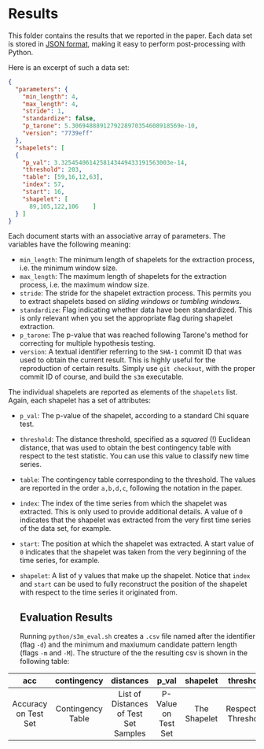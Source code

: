 # Results

This folder contains the results that we reported in the paper. Each
data set is stored in [JSON format](https://www.json.org), making it 
easy to perform post-processing with Python.

Here is an excerpt of such a data set:

```json
{
  "parameters": {
    "min_length": 4,
    "max_length": 4,
    "stride": 1,
    "standardize": false,
    "p_tarone": 5.3069488891279228970354608918569e-10,
    "version": "7739eff"
  },
  "shapelets": [
  {
    "p_val": 3.3254540614258143449433191563003e-14,
    "threshold": 203,
    "table": [59,16,12,63],
    "index": 57,
    "start": 16,
    "shapelet": [
      89,105,122,106    ]
  } ]
}
```

Each document starts with an associative array of parameters. The
variables have the following meaning:

* `min_length`: The minimum length of shapelets for the extraction
  process, i.e. the minimum window size.
* `max_length`: The maximum length of shapelets for the extraction
  process, i.e. the maximum window size.
* `stride`: The stride for the shapelet extraction process. This permits
  you to extract shapelets based on *sliding windows* or *tumbling
  windows*.
* `standardize`: Flag indicating whether data have been standardized.
  This is only relevant when you set the appropriate flag during
  shapelet extraction.
* `p_tarone`: The p-value that was reached following Tarone's method for
  correcting for multiple hypothesis testing.
* `version`: A textual identifier referring to the `SHA-1` commit ID
  that was used to obtain the current result. This is highly useful for
  the reproduction of certain results. Simply use `git checkout`, with
  the proper commit ID of course, and build the `s3m` executable.

The individual shapelets are reported as elements of the `shapelets`
list. Again, each shapelet has a set of attributes:

*  `p_val`: The p-value of the shapelet, according to a standard Chi
   square test.
* `threshold`: The distance threshold, specified as a *squared*&nbsp;(!)
  Euclidean distance, that was used to obtain the best contingency table
  with respect to the test statistic. You can use this value to classify
  new time series.
* `table`: The contingency table corresponding to the threshold. The
  values are reported in the order `a,b,d,c`, following the notation
  in the paper.
* `index`: The index of the time series from which the shapelet was
  extracted. This is only used to provide additional details. A value of
  `0` indicates that the shapelet was extracted from the very first time
  series of the data set, for example.
* `start`: The position at which the shapelet was extracted. A start
  value of `0` indicates that the shapelet was taken from the very
  beginning of the time series, for example.
* `shapelet`: A list of y values that make up the shapelet. Notice that
  `index` and `start` can be used to fully reconstruct the position of
  the shapelet with respect to the time series it originated from.
  
  
  ## Evaluation Results
  Running `python/s3m_eval.sh` creates a `.csv` file named after the identifier (flag `-d`) and the minimum and maxiumum candidate pattern length (flags `-m` and `-M`). The structure of the the resulting csv is shown in the following table:
  
| acc | contingency | distances | p_val | shapelet | threshold |
| :--------------------:|:-----------------:|:------------------------------------:|:-----------------:|:----------:|:------------------:|
| Accuracy on Test Set  | Contingency Table | List of Distances of Test Set Samples|P-Value on Test Set|The Shapelet|Respective Threshold|

